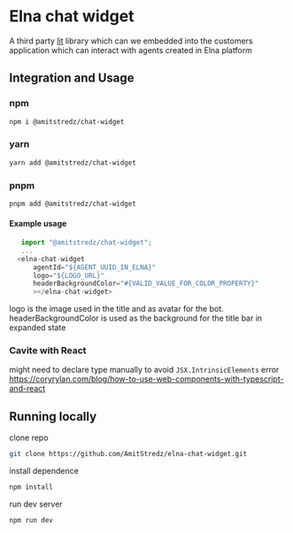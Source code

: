 # Elna chat widget

A third party [lit](https://lit.dev/) library which can we embedded into the customers application which can interact with agents created in Elna platform

## Integration and Usage
 ### npm

```bash 
npm i @amitstredz/chat-widget
```

### yarn 
```bash
yarn add @amitstredz/chat-widget
```

### pnpm
```bash 
pnpm add @amitstredz/chat-widget
```

#### Example  usage
```js
   import "@amitstredz/chat-widget";
   ...
  <elna-chat-widget
      agentId="${AGENT_UUID_IN_ELNA}"
      logo="${LOGO_URL}"
      headerBackgroundColor="#{VALID_VALUE_FOR_COLOR_PROPERTY}"
      ></elna-chat-widget>

```
logo is the image used in the title and as avatar for the bot. headerBackgroundColor is used as the background for the title bar in expanded state

### Cavite with React
might need to declare type manually to avoid `JSX.IntrinsicElements` error
https://coryrylan.com/blog/how-to-use-web-components-with-typescript-and-react

## Running locally

clone repo
```sh 
git clone https://github.com/AmitStredz/elna-chat-widget.git
```

install dependence

```bash
npm install
```

run dev server
```bash
npm run dev
```


